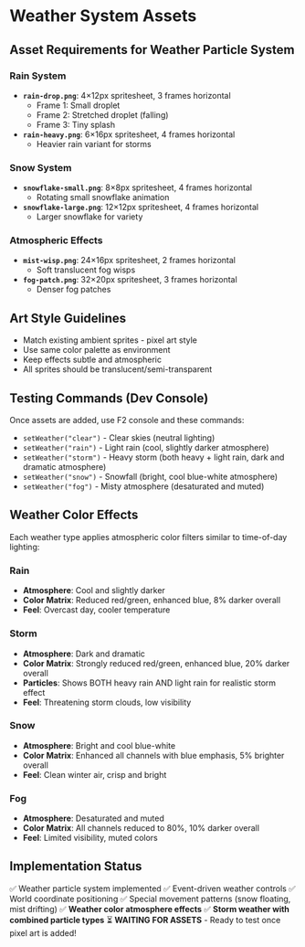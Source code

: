# Weather System Assets

## Asset Requirements for Weather Particle System

### Rain System
- **`rain-drop.png`**: 4×12px spritesheet, 3 frames horizontal
  - Frame 1: Small droplet
  - Frame 2: Stretched droplet (falling)
  - Frame 3: Tiny splash
- **`rain-heavy.png`**: 6×16px spritesheet, 4 frames horizontal
  - Heavier rain variant for storms

### Snow System
- **`snowflake-small.png`**: 8×8px spritesheet, 4 frames horizontal
  - Rotating small snowflake animation
- **`snowflake-large.png`**: 12×12px spritesheet, 4 frames horizontal
  - Larger snowflake for variety

### Atmospheric Effects
- **`mist-wisp.png`**: 24×16px spritesheet, 2 frames horizontal
  - Soft translucent fog wisps
- **`fog-patch.png`**: 32×20px spritesheet, 3 frames horizontal
  - Denser fog patches

## Art Style Guidelines
- Match existing ambient sprites - pixel art style
- Use same color palette as environment
- Keep effects subtle and atmospheric
- All sprites should be translucent/semi-transparent

## Testing Commands (Dev Console)
Once assets are added, use F2 console and these commands:
- `setWeather("clear")` - Clear skies (neutral lighting)
- `setWeather("rain")` - Light rain (cool, slightly darker atmosphere)
- `setWeather("storm")` - Heavy storm (both heavy + light rain, dark and dramatic atmosphere)
- `setWeather("snow")` - Snowfall (bright, cool blue-white atmosphere)
- `setWeather("fog")` - Misty atmosphere (desaturated and muted)

## Weather Color Effects
Each weather type applies atmospheric color filters similar to time-of-day lighting:

### Rain
- **Atmosphere**: Cool and slightly darker
- **Color Matrix**: Reduced red/green, enhanced blue, 8% darker overall
- **Feel**: Overcast day, cooler temperature

### Storm  
- **Atmosphere**: Dark and dramatic
- **Color Matrix**: Strongly reduced red/green, enhanced blue, 20% darker overall
- **Particles**: Shows BOTH heavy rain AND light rain for realistic storm effect
- **Feel**: Threatening storm clouds, low visibility

### Snow
- **Atmosphere**: Bright and cool blue-white
- **Color Matrix**: Enhanced all channels with blue emphasis, 5% brighter overall
- **Feel**: Clean winter air, crisp and bright

### Fog
- **Atmosphere**: Desaturated and muted
- **Color Matrix**: All channels reduced to 80%, 10% darker overall
- **Feel**: Limited visibility, muted colors

## Implementation Status
✅ Weather particle system implemented
✅ Event-driven weather controls
✅ World coordinate positioning
✅ Special movement patterns (snow floating, mist drifting)
✅ **Weather color atmosphere effects**
✅ **Storm weather with combined particle types**
⏳ **WAITING FOR ASSETS** - Ready to test once pixel art is added! 